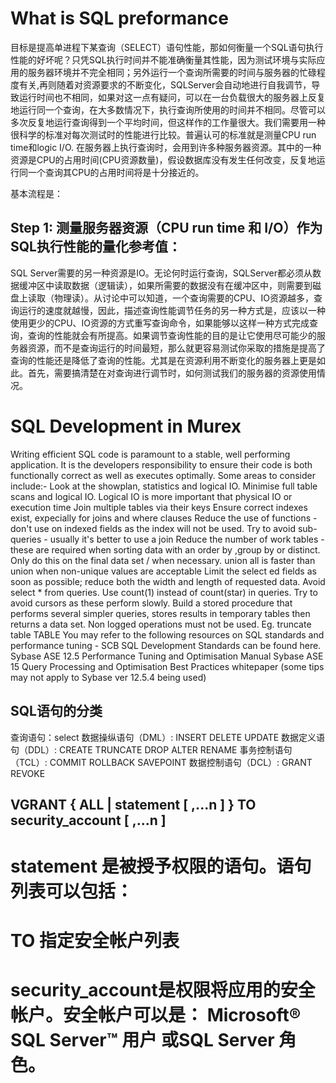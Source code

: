 
# What is SQL preformance 
目标是提高单进程下某查询（SELECT）语句性能，那如何衡量一个SQL语句执行性能的好坏呢？只凭SQL执行时间并不能准确衡量其性能，因为测试环境与实际应用的服务器环境并不完全相同；另外运行一个查询所需要的时间与服务器的忙碌程度有关,再则随着对资源要求的不断变化，SQLServer会自动地进行自我调节，导致运行时间也不相同，如果对这一点有疑问，可以在一台负载很大的服务器上反复地运行同一个查询，在大多数情况下，执行查询所使用的时间并不相同。尽管可以多次反复地运行查询得到一个平均时间，但这样作的工作量很大。我们需要用一种很科学的标准对每次测试时的性能进行比较。普遍认可的标准就是测量CPU run time和logic I/O. 在服务器上执行查询时，会用到许多种服务器资源。其中的一种资源是CPU的占用时间(CPU资源数量)，假设数据库没有发生任何改变，反复地运行同一个查询其CPU的占用时间将是十分接近的。

基本流程是：
## Step 1: 测量服务器资源（CPU run time 和 I/O）作为SQL执行性能的量化参考值：

SQL Server需要的另一种资源是IO。无论何时运行查询，SQLServer都必须从数据缓冲区中读取数据（逻辑读），如果所需要的数据没有在缓冲区中，则需要到磁盘上读取（物理读）。从讨论中可以知道，一个查询需要的CPU、IO资源越多，查询运行的速度就越慢，因此，描述查询性能调节任务的另一种方式是，应该以一种使用更少的CPU、IO资源的方式重写查询命令，如果能够以这样一种方式完成查询，查询的性能就会有所提高。如果调节查询性能的目的是让它使用尽可能少的服务器资源，而不是查询运行的时间最短，那么就更容易测试你采取的措施是提高了查询的性能还是降低了查询的性能。尤其是在资源利用不断变化的服务器上更是如此。首先，需要搞清楚在对查询进行调节时，如何测试我们的服务器的资源使用情况。

# SQL Development in Murex
Writing efficient SQL code is paramount to a stable, well performing application. It is the developers responsibility to ensure their code is both functionally correct as well as executes optimally. Some areas to consider include:-
Look at the showplan, statistics and logical IO. Minimise full table scans and logical IO. Logical IO is more important that physical IO or execution time
Join multiple tables via their keys
Ensure correct indexes exist, expecially for joins and where clauses
Reduce the use of functions - don't use on indexed fields as the index will not be used.
Try to avoid sub-queries - usually it's better to use a join
Reduce the number of work tables - these are required when sorting data with an order by ,group by or distinct. Only do this on the final data set / when necessary.
union all is faster than union when non-unique values are acceptable
Limit the select ed fields as soon as possible; reduce both the width and length of requested data. Avoid select * from queries. Use count(1) instead of count(star) in queries.
Try to avoid cursors as these perform slowly. Build a stored procedure that performs several simpler queries, stores results in temporary tables then returns a data set.
Non logged operations must not be used. Eg. truncate table TABLE
You may refer to the following resources on SQL standards and performance tuning -
SCB SQL Development Standards can be found here.
Sybase ASE 12.5 Performance Tuning and Optimisation Manual
Sybase ASE 15 Query Processing and Optimisation Best Practices whitepaper  (some tips may not apply to Sybase ver 12.5.4 being used)

## SQL语句的分类
查询语句：select
数据操纵语句（DML）: INSERT  DELETE   UPDATE
数据定义语句（DDL）: CREATE  TRUNCATE  DROP   ALTER  RENAME
事务控制语句（TCL）: COMMIT  ROLLBACK  SAVEPOINT 
数据控制语句（DCL）: GRANT   REVOKE

## VGRANT { ALL | statement [ ,...n ] }  TO security_account [ ,...n ]
# statement 是被授予权限的语句。语句列表可以包括： 
# TO 指定安全帐户列表
# security_account是权限将应用的安全帐户。安全帐户可以是： Microsoft® SQL Server™ 用户 或SQL Server 角色。
